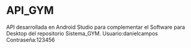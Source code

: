 # API_GYM
API desarrollada en Android Studio para complementar el Software para Desktop del repositorio Sistema_GYM.
Usuario:danielcampos  Contraseña:123456
